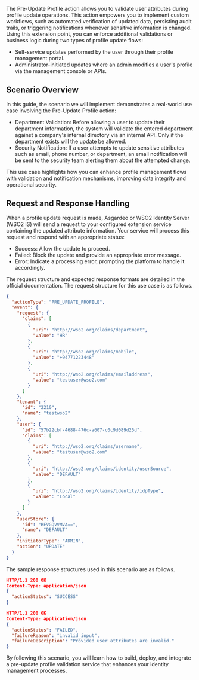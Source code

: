 The Pre-Update Profile action allows you to validate user attributes during profile update operations. This action
empowers you to implement custom workflows, such as automated verification of updated data, persisting audit trails, or
triggering notifications whenever sensitive information is changed.
Using this extension point, you can enforce additional validations or business logic during two types of profile update
flows:

* Self-service updates performed by the user through their profile management portal.
* Administrator-initiated updates where an admin modifies a user's profile via the management console or APIs.

## Scenario Overview

In this guide, the scenario we will implement demonstrates a real-world use case involving the Pre-Update Profile
action:

* Department Validation: Before allowing a user to update their department information, the system will validate the
  entered department against a company's internal directory via an internal API. Only if the department exists will the
  update be allowed.
* Security Notification: If a user attempts to update sensitive attributes such as email, phone number, or department,
  an email notification will be sent to the security team alerting them about the attempted change.

This use case highlights how you can enhance profile management flows with validation and notification mechanisms,
improving data integrity and operational security.

## Request and Response Handling

When a profile update request is made, Asgardeo or WSO2 Identity Server (WSO2 IS) will send a request to your configured
extension service containing the updated attribute information.
Your service will process this request and respond with an appropriate status:

* Success: Allow the update to proceed.
* Failed: Block the update and provide an appropriate error message.
* Error: Indicate a processing error, prompting the platform to handle it accordingly.

The request structure and expected response formats are detailed in the official documentation. The request structure
for this use case is as follows.

```json
{
  "actionType": "PRE_UPDATE_PROFILE",
  "event": {
    "request": {
      "claims": [
        {
          "uri": "http://wso2.org/claims/department",
          "value": "HR"
        },
        {
          "uri": "http://wso2.org/claims/mobile",
          "value": "+94771223448"
        },
        {
          "uri": "http://wso2.org/claims/emailaddress",
          "value": "testuser@wso2.com"
        }
      ]
    },
    "tenant": {
      "id": "2210",
      "name": "testwso2"
    },
    "user": {
      "id": "57b22cbf-4688-476c-a607-c0c9d089d25d",
      "claims": [
        {
          "uri": "http://wso2.org/claims/username",
          "value": "testuser@wso2.com"
        },
        {
          "uri": "http://wso2.org/claims/identity/userSource",
          "value": "DEFAULT"
        },
        {
          "uri": "http://wso2.org/claims/identity/idpType",
          "value": "Local"
        }
      ]
    },
    "userStore": {
      "id": "REVGQVVMVA==",
      "name": "DEFAULT"
    },
    "initiatorType": "ADMIN",
    "action": "UPDATE"
  }
}
```

The sample response structures used in this scenario are as follows.

```json
HTTP/1.1 200 OK
Content-Type: application/json
{
  "actionStatus": "SUCCESS"
}

HTTP/1.1 200 OK
Content-Type: application/json
{
  "actionStatus": "FAILED",
  "failureReason": "invalid_input",
  "failureDescription": "Provided user attributes are invalid."
}
```

By following this scenario, you will learn how to build, deploy, and integrate a pre-update profile validation service
that enhances your identity management processes.
